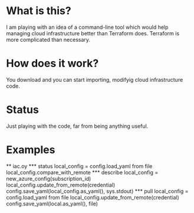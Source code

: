 # What is this?

I am playing with an idea of a command-line tool which would help managing cloud infrastructure better than Terraform does.
Terraform is more complicated than necessary.

# How does it work?
You download and you can start importing, modifyig cloud infrastructure code.

# Status
Just playing with the code, far from being anything useful.

# Examples


** iac.oy
*** status
    local_config = config.load_yaml from file
    local_config.compare_with_remote
*** describe
    local_config = new_azure_config(subscription_id)
    local_config.update_from_remote(credential)    
    config.save_yaml(local_config.as_yaml(), sys.stdout)
*** pull
    local_config = config.load_yaml from file
    local_config.update_from_remote(credential) 
    config.save_yaml(local.as_yaml(), file)
